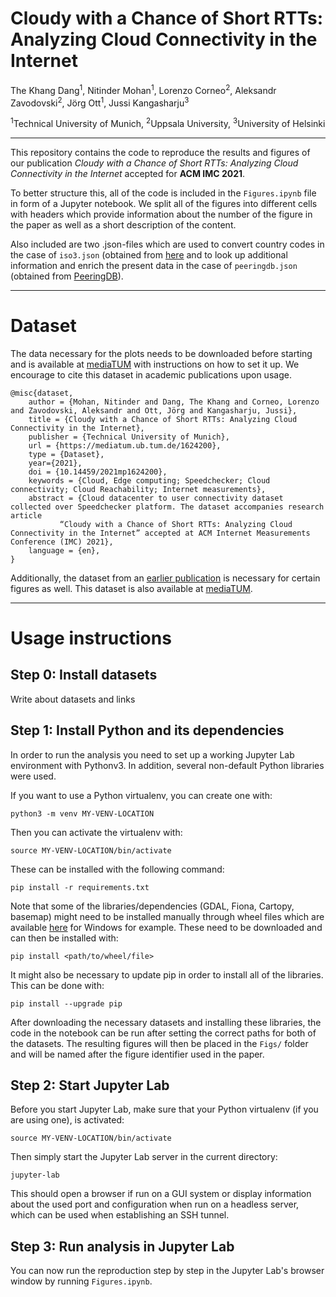 # Cloudy with a Chance of Short RTTs: Analyzing Cloud Connectivity in the Internet

The Khang Dang<sup>1</sup>, Nitinder Mohan<sup>1</sup>, Lorenzo Corneo<sup>2</sup>, 
Aleksandr Zavodovski<sup>2</sup>, Jörg Ott<sup>1</sup>, Jussi Kangasharju<sup>3</sup>

<sup>1</sup>Technical University of Munich, <sup>2</sup>Uppsala University, <sup>3</sup>University of Helsinki

---

This repository contains the code to reproduce the results and figures of our publication *Cloudy with a Chance of 
Short RTTs: Analyzing Cloud Connectivity in the Internet* accepted for **ACM IMC 2021**.

To better structure this, all of the code is included in the `Figures.ipynb` file in form of a Jupyter notebook.
We split all of the figures into different cells with headers which provide information about the number of the
figure in the paper as well as a short description of the content.

Also included are two .json-files which are used to convert country codes in the case of `iso3.json` 
(obtained from [here](http://country.io/iso3.json) and to look up additional information and enrich
 the present data in the case of `peeringdb.json` (obtained from [PeeringDB](https://peeringdb.com/api/net)).

---

# Dataset

The data necessary for the plots needs to be downloaded before starting and
is available at [mediaTUM]() with instructions on how to set it up. 
We encourage to cite this dataset in academic publications upon usage.

```
@misc{dataset, 
	author = {Mohan, Nitinder and Dang, The Khang and Corneo, Lorenzo and Zavodovski, Aleksandr and Ott, Jörg and Kangasharju, Jussi},
	title = {Cloudy with a Chance of Short RTTs: Analyzing Cloud Connectivity in the Internet},
	publisher = {Technical University of Munich},
	url = {https://mediatum.ub.tum.de/1624200},
	type = {Dataset},
	year={2021},
	doi = {10.14459/2021mp1624200},
	keywords = {Cloud, Edge computing; Speedchecker; Cloud connectivity; Cloud Reachability; Internet measurements},
	abstract = {Cloud datacenter to user connectivity dataset collected over Speedchecker platform. The dataset accompanies research article 
		   “Cloudy with a Chance of Short RTTs: Analyzing Cloud Connectivity in the Internet” accepted at ACM Internet Measurements Conference (IMC) 2021},
	language = {en},
}
```

Additionally, the dataset from an [earlier publication](https://github.com/lorenzocorneo/surrounded-by-the-clouds) is necessary for certain
figures as well. This dataset is also available at [mediaTUM](https://mediatum.ub.tum.de/1593899).

---

# Usage instructions

## Step 0: Install datasets

Write about datasets and links

## Step 1: Install Python and its dependencies

In order to run the analysis you need to set up a working Jupyter Lab environment with Pythonv3. In addition, several non-default Python libraries were used. 

If you want to use a Python virtualenv, you can create one with:

```shell
python3 -m venv MY-VENV-LOCATION
```

Then you can activate the virtualenv with:

```shell
source MY-VENV-LOCATION/bin/activate
```

These can be installed with the following command:

```
pip install -r requirements.txt
```

Note that some of the libraries/dependencies (GDAL, Fiona, Cartopy, basemap) might need to be installed manually through wheel files
which are available [here](https://www.lfd.uci.edu/~gohlke/pythonlibs/) for Windows for example. These need to be downloaded 
and can then be installed with:

```
pip install <path/to/wheel/file>
```

It might also be necessary to update pip in order to install all of the libraries. This can be done with:

```
pip install --upgrade pip
```

After downloading the necessary datasets and installing these libraries, the code in the notebook can be run after
setting the correct paths for both of the datasets. The resulting figures will then be placed in the `Figs/` folder 
and will be named after the figure identifier used in the paper.

## Step 2: Start Jupyter Lab

Before you start Jupyter Lab, make sure that your Python virtualenv (if you are using one), is activated:

```shell
source MY-VENV-LOCATION/bin/activate
```

Then simply start the Jupyter Lab server in the current directory:

```shell
jupyter-lab
```

This should open a browser if run on a GUI system or display information about the used port and configuration when run on a headless server, which can be used when establishing an SSH tunnel.


## Step 3: Run analysis in Jupyter Lab

You can now run the reproduction step by step in the Jupyter Lab's browser window by running `Figures.ipynb`.
